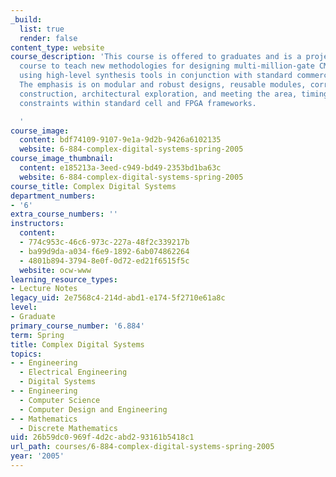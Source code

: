 ```yaml
---
_build:
  list: true
  render: false
content_type: website
course_description: 'This course is offered to graduates and is a project-oriented
  course to teach new methodologies for designing multi-million-gate CMOS VLSI chips
  using high-level synthesis tools in conjunction with standard commercial EDA tools.
  The emphasis is on modular and robust designs, reusable modules, correctness by
  construction, architectural exploration, and meeting the area, timing, and power
  constraints within standard cell and FPGA frameworks.

  '
course_image:
  content: bdf74109-9107-9e1a-9d2b-9426a6102135
  website: 6-884-complex-digital-systems-spring-2005
course_image_thumbnail:
  content: e185213a-3eed-c949-bd49-2353bd1ba63c
  website: 6-884-complex-digital-systems-spring-2005
course_title: Complex Digital Systems
department_numbers:
- '6'
extra_course_numbers: ''
instructors:
  content:
  - 774c953c-46c6-973c-227a-48f2c339217b
  - ba99d9da-a034-f6e9-1892-6ab074862264
  - 4801b894-3794-8e0f-0d72-ed21f6515f5c
  website: ocw-www
learning_resource_types:
- Lecture Notes
legacy_uid: 2e7568c4-214d-abd1-e174-5f2710e61a8c
level:
- Graduate
primary_course_number: '6.884'
term: Spring
title: Complex Digital Systems
topics:
- - Engineering
  - Electrical Engineering
  - Digital Systems
- - Engineering
  - Computer Science
  - Computer Design and Engineering
- - Mathematics
  - Discrete Mathematics
uid: 26b59dc0-969f-4d2c-abd2-93161b5418c1
url_path: courses/6-884-complex-digital-systems-spring-2005
year: '2005'
---
```

